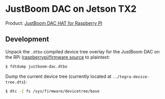# JustBoom DAC on Jetson TX2

Product: [JustBoom DAC HAT for Raspberry PI](https://shop.justboom.co/products/justboom-dac-hat)

## Development

Unpack the `.dtbo` compiled device tree overlay for the JustBoom DAC on the RPi
([raspberrypi/firmware source](https://github.com/raspberrypi/firmware/blob/master/boot/overlays/justboom-dac.dtbo)
to plaintext:

```bash
$ fdtdump justboom-dac.dtbo
```

Dump the current device tree (currently located at `../tegra-device-tree.dts`):

```bash
$ dtc -I fs /sys/firmware/devicetree/base
```
